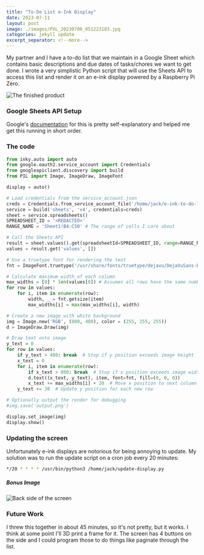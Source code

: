 ```yaml
---
title: "To-Do List e-Ink Display"
date: 2023-07-11
layout: post
image: ./images/PXL_20230706_051223183.jpg
categories: jekyll update
excerpt_separator: <!--more-->
---
```


My partner and I have a to-do list that we maintain in a Google Sheet which contains basic descriptions and due dates of tasks/chores we want to get done. I wrote a very simplistic Python script that will use the Sheets API to access this list and render it on an e-ink display powered by a Raspberry Pi Zero.

<!--more-->

![The finished product](../../../../../images/PXL_20230706_051223183.jpg)

### Google Sheets API Setup

Google's [documentation](https://developers.google.com/sheets/api/quickstart/python) for this is pretty self-explanatory and helped me get this running in short order.

### The code

```python
from inky.auto import auto
from google.oauth2.service_account import Credentials
from googleapiclient.discovery import build
from PIL import Image, ImageDraw, ImageFont

display = auto()

# Load credentials from the service_account.json
creds = Credentials.from_service_account_file('/home/jack/e-ink-to-do-list-f7a78701cd31.json')
service = build('sheets', 'v4', credentials=creds)
sheet = service.spreadsheets()
SPREADSHEET_ID = '<REDACTED>'
RANGE_NAME = 'Sheet1!B4:C50' # The range of cells I care about

# Call the Sheets API
result = sheet.values().get(spreadsheetId=SPREADSHEET_ID, range=RANGE_NAME).execute()
values = result.get('values', [])

# Use a truetype font for rendering the text
fnt = ImageFont.truetype('/usr/share/fonts/truetype/dejavu/DejaVuSans-Bold.ttf', 25)

# Calculate maximum width of each column
max_widths = [0] * len(values[0]) # Assumes all rows have the same number of columns
for row in values:
    for i, item in enumerate(row):
        width, _ = fnt.getsize(item)
        max_widths[i] = max(max_widths[i], width)

# Create a new image with white background
img = Image.new('RGB', (800, 480), color = (255, 255, 255))
d = ImageDraw.Draw(img)

# Draw text onto image
y_text = 0
for row in values:
    if y_text > 480: break  # Stop if y position exceeds image height
    x_text = 0
    for i, item in enumerate(row):
        if x_text > 800: break  # Stop if x position exceeds image width
        d.text((x_text, y_text), item, font=fnt, fill=(0, 0, 0))
        x_text += max_widths[i] + 20  # Move x position to next column. Add 20 pixels padding.
    y_text += 30  # Update y position for each new row

# Optionally output the render for debugging
#img.save('output.png')

display.set_image(img)
display.show()
```

### Updating the screen

Unfortunately e-ink displays are notorious for being annoying to update. My solution was to run the update script on a cron job every 20 minutes:

```bash
*/20 * * * * /usr/bin/python3 /home/jack/update-display.py
```

##### Bonus Image

![Back side of the screen](../../../../../images/PXL_20230706_051230560.jpg)

### Future Work

I threw this together in about 45 minutes, so it's not pretty, but it works. I think at some point I'll 3D print a frame for it. The screen has 4 buttons on the side and I could program those to do things like paginate through the list.
